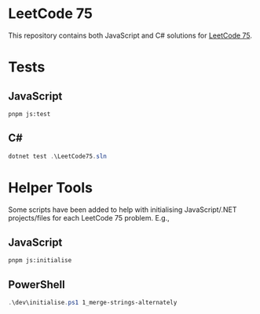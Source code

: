 ﻿# LeetCode 75

This repository contains both JavaScript and C# solutions
for [LeetCode 75](https://leetcode.com/studyplan/leetcode-75).

# Tests

## JavaScript

```shell
pnpm js:test
```

## C#

```powershell
dotnet test .\LeetCode75.sln
```

# Helper Tools

Some scripts have been added to help with initialising JavaScript/.NET
projects/files for each LeetCode 75 problem. E.g.,

## JavaScript

```shell
pnpm js:initialise
```

## PowerShell

```powershell
.\dev\initialise.ps1 1_merge-strings-alternately
```
